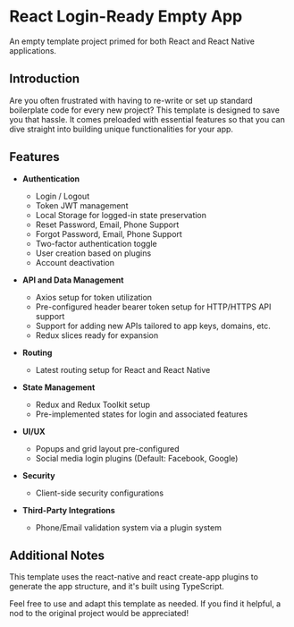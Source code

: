 # React Login-Ready Empty App

An empty template project primed for both React and React Native applications.

## Introduction

Are you often frustrated with having to re-write or set up standard boilerplate code for every new project? This template is designed to save you that hassle. It comes preloaded with essential features so that you can dive straight into building unique functionalities for your app.

## Features

- **Authentication**
  - Login / Logout
  - Token JWT management
  - Local Storage for logged-in state preservation
  - Reset Password, Email, Phone Support
  - Forgot Password, Email, Phone Support
  - Two-factor authentication toggle
  - User creation based on plugins
  - Account deactivation
  
- **API and Data Management**
  - Axios setup for token utilization
  - Pre-configured header bearer token setup for HTTP/HTTPS API support
  - Support for adding new APIs tailored to app keys, domains, etc.
  - Redux slices ready for expansion
  
- **Routing**
  - Latest routing setup for React and React Native
  
- **State Management**
  - Redux and Redux Toolkit setup
  - Pre-implemented states for login and associated features
  
- **UI/UX**
  - Popups and grid layout pre-configured
  - Social media login plugins (Default: Facebook, Google)
  
- **Security**
  - Client-side security configurations
  
- **Third-Party Integrations**
  - Phone/Email validation system via a plugin system

## Additional Notes

This template uses the react-native and react create-app plugins to generate the app structure, and it's built using TypeScript.

Feel free to use and adapt this template as needed. If you find it helpful, a nod to the original project would be appreciated!
